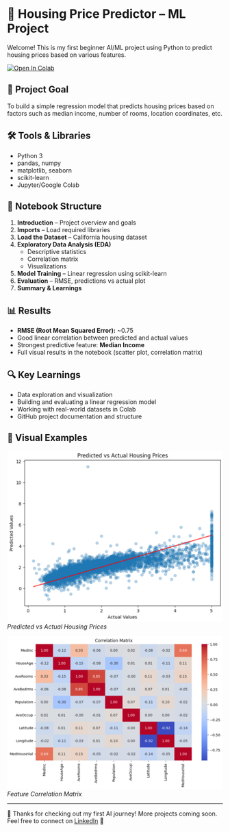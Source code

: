 # 🏡 Housing Price Predictor – ML Project

Welcome! This is my first beginner AI/ML project using Python to predict housing prices based on various features.

[![Open In Colab](https://colab.research.google.com/assets/colab-badge.svg)](https://colab.research.google.com/github/Serhii-Mazurenko376/ai-pithon-journey/projects/housing-price-predictor/housing_model.ipynb)

## 📌 Project Goal

To build a simple regression model that predicts housing prices based on factors such as median income, number of rooms, location coordinates, etc.

## 🛠️ Tools & Libraries

- Python 3
- pandas, numpy
- matplotlib, seaborn
- scikit-learn
- Jupyter/Google Colab

## 📁 Notebook Structure

1. **Introduction** – Project overview and goals  
2. **Imports** – Load required libraries  
3. **Load the Dataset** – California housing dataset  
4. **Exploratory Data Analysis (EDA)**  
   - Descriptive statistics  
   - Correlation matrix  
   - Visualizations  
5. **Model Training** – Linear regression using scikit-learn  
6. **Evaluation** – RMSE, predictions vs actual plot  
7. **Summary & Learnings**

## 📊 Results

- **RMSE (Root Mean Squared Error):** ~0.75  
- Good linear correlation between predicted and actual values
- Strongest predictive feature: **Median Income**
- Full visual results in the notebook (scatter plot, correlation matrix)

## 🔍 Key Learnings

- Data exploration and visualization
- Building and evaluating a linear regression model
- Working with real-world datasets in Colab
- GitHub project documentation and structure

## 📸 Visual Examples

![Predicted vs Actual Housing Prices](https://github.com/Serhii-Mazurenko376/ai-pithon-journey/blob/fe09c4ec716559eac4708dc8ab72c6884cd8739c/assets/predicted_vs_actual.jpeg)  
*Predicted vs Actual Housing Prices*

![Feature Correlation Matrix](https://github.com/Serhii-Mazurenko376/ai-pithon-journey/blob/9069c774fe6153a4f31a6ca315a7a720a6bf008f/assets/correlation_matrix.jpeg)
*Feature Correlation Matrix*

---

👋 Thanks for checking out my first AI journey! More projects coming soon.  
Feel free to connect on [LinkedIn](https://linkedin.com/in/serhii-mazurenko-1361245f) 🚀
